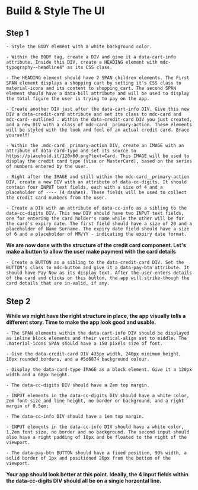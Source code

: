# Build & Style The UI
## Step 1
    - Style the BODY element with a white background color.

    - Within the BODY tag, create a DIV and give it a data-cart-info attribute. Inside this DIV, create a HEADING element with mdc-typography--headline4" as its CSS class.

    - The HEADING element should have 2 SPAN children elements. The First SPAN element displays a shopping cart by setting it's CSS class to material-icons and its content to shopping_cart. The second SPAN element should have a data-bill attribute and will be used to display the total figure the user is trying to pay on the app.

    - Create another DIV just after the data-cart-info DIV. Give this new DIV a data-credit-card attribute and set its class to mdc-card and mdc-card--outlined . Within the data-credit-card DIV you just created, add a new DIV with a class of mdc-card__primary-action. These elements will be styled with the look and feel of an actual credit card. Brace yourself!

    - Within the .mdc-card__primary-action DIV, create an IMAGE with an attribute of data-card-type and set its source to https://placehold.it/120x60.png?text=Card. This IMAGE will be used to display the credit card type (Visa or MasterCard), based on the series of numbers entered by the user.

    - Right after the IMAGE and still within the mdc-card__primary-action DIV, create a new DIV with an attribute of data-cc-digits. It should contain four INPUT text fields, each with a size of 4 and a placeholder of ---- (4 dashes). These fields will be used to collect the credit card numbers from the user.

    - Create a DIV with an attribute of data-cc-info as a sibling to the data-cc-digits DIV. This new DIV should have two INPUT text fields, one for entering the card holder's name while the other will be for the card's expiry date. The first field should have a size of 20 and a placeholder of Name Surname. The expiry date field should have a size of 6 and a placeholder of MM/YY - indicating the expiry date format.

**We are now done with the structure of the credit card component. Let's make a button to allow the user make payment with the card details**

    - Create a BUTTON as a sibling to the data-credit-card DIV. Set the BUTTON's class to mdc-button and give it a data-pay-btn attribute. It should have Pay Now as its display text. After the user enters details of the card and clicks on this button, the app will strike-though the card details that are in-valid, if any.
## Step 2
**While we might have the right structure in place, the app visually tells a different story. Time to make the app look good and usable.**

    - The SPAN elements within the data-cart-info DIV should be displayed as inline block elements and their vertical-align set to middle. The .material-icons SPAN should have a 150 pixels size of font.
    
    - Give the data-credit-card DIV 435px width, 240px minimum height, 10px rounded borders, and a #5d6874 background colour.
    
    - Display the data-card-type IMAGE as a block element. Give it a 120px width and a 60px height.
    
    - The data-cc-digits DIV should have a 2em top margin.
    
    - INPUT elements in the data-cc-digits DIV should have a white color, 2em font size and line height, no border or background, and a right margin of 0.5em;
    
    - The data-cc-info DIV should have a 1em top margin.
    
    - INPUT elements in the data-cc-info DIV should have a white color, 1.2em font size, no border and no background. The second input should also have a right padding of 10px and be floated to the right of the viewport.
    
    - The data-pay-btn BUTTON should have a fixed position, 90% width, a solid border of 1px and positioned 20px from the bottom of the viewport.
    
**Your app should look better at this point. Ideally, the 4 input fields within the data-cc-digits DIV should all be on a single horzontal line.**
